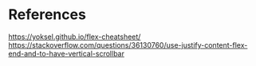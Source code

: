 # References

https://yoksel.github.io/flex-cheatsheet/
https://stackoverflow.com/questions/36130760/use-justify-content-flex-end-and-to-have-vertical-scrollbar

